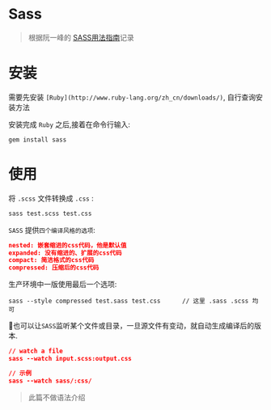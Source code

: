 # Sass

> 根据阮一峰的 [SASS用法指南](http://www.ruanyifeng.com/blog/2012/06/sass.html)记录

# 安装

需要先安装 `[Ruby](http://www.ruby-lang.org/zh_cn/downloads/)`, 自行查询安装方法   

安装完成 `Ruby` 之后,接着在命令行输入:  
```
gem install sass
```  


# 使用
  
将 `.scss` 文件转换成 `.css` :

```bash
sass test.scss test.css
```   

`SASS` 提供`四个编译风格的选项`:   

```json
nested: 嵌套缩进的css代码，他是默认值
expanded: 没有缩进的、扩展的css代码
compact: 简洁格式的css代码
compressed: 压缩后的css代码
```   

生产环境中一版使用最后一个选项:  

```
sass --style compressed test.sass test.css      // 这里 .sass .scss 均可
```  

也可以让`SASS`监听某个文件或目录，一旦源文件有变动，就自动生成编译后的版本.   

```json
// watch a file 
sass --watch input.scss:output.css

// 示例
sass --watch sass/:css/
```  

> 此篇不做语法介绍